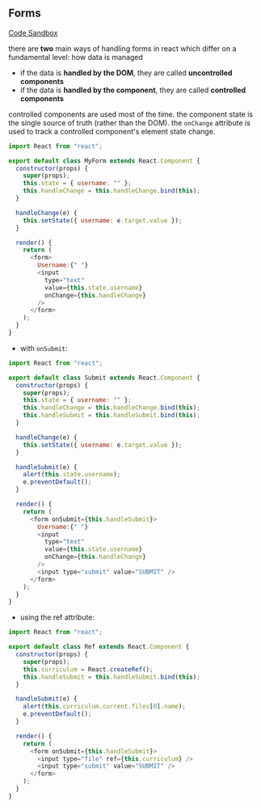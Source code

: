 ## Forms

[Code Sandbox](https://codesandbox.io/s/forms-s2ybv)

there are __two__ main ways of handling forms in react which differ on a fundamental level: how data is managed
 - if the data is __handled by the DOM__, they are called __uncontrolled components__
 - if the data is __handled by the component__, they are called __controlled components__

controlled components are used most of the time. the component state is the single source of truth (rather than the DOM). the `onChange` attribute is used to track a controlled component's element state change. 

```javascript
import React from "react";

export default class MyForm extends React.Component {
  constructor(props) {
    super(props);
    this.state = { username: "" };
    this.handleChange = this.handleChange.bind(this);
  }

  handleChange(e) {
    this.setState({ username: e.target.value });
  }

  render() {
    return (
      <form>
        Username:{" "}
        <input
          type="text"
          value={this.state.username}
          onChange={this.handleChange}
        />
      </form>
    );
  }
}
```

 - with `onSubmit`:
```javascript
import React from "react";

export default class Submit extends React.Component {
  constructor(props) {
    super(props);
    this.state = { username: "" };
    this.handleChange = this.handleChange.bind(this);
    this.handleSubmit = this.handleSubmit.bind(this);
  }

  handleChange(e) {
    this.setState({ username: e.target.value });
  }

  handleSubmit(e) {
    alert(this.state.username);
    e.preventDefault();
  }

  render() {
    return (
      <form onSubmit={this.handleSubmit}>
        Username:{" "}
        <input
          type="text"
          value={this.state.username}
          onChange={this.handleChange}
        />
        <input type="submit" value="SUBMIT" />
      </form>
    );
  }
}
```
 - using the ref attribute:
```javascript
import React from "react";

export default class Ref extends React.Component {
  constructor(props) {
    super(props);
    this.curriculum = React.createRef();
    this.handleSubmit = this.handleSubmit.bind(this);
  }

  handleSubmit(e) {
    alert(this.curriculum.current.files[0].name);
    e.preventDefault();
  }

  render() {
    return (
      <form onSubmit={this.handleSubmit}>
        <input type="file" ref={this.curriculum} />
        <input type="submit" value="SUBMIT" />
      </form>
    );
  }
}
```



